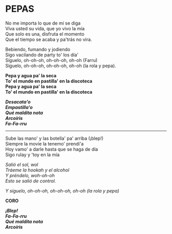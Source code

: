 # PEPAS

No me importa lo que de mí se diga  
Viva usted su vida, que yo vivo la mía  
Que solo es una, disfruta el momento  
Que el tiempo se acaba y pa'trás no vira.

Bebiendo, fumando y jodiendo  
Sigo vacilando de party to' los día'  
Síguelo, oh-oh-oh, oh-oh-oh, oh-oh (Farru)  
Síguelo, oh-oh-oh, oh-oh-oh, oh-oh (la rola y pepa).

**Pepa y agua pa' la seca  
To' el mundo en pastilla' en la discoteca  
Pepa y agua pa' la seca  
To' el mundo en pastilla' en la discoteca**

***Desacata'o  
Empastilla'o  
Qué maldita nota  
Arcoíris  
Fa-Fa-rru***

---

Sube las mano' y las botella' pa' arriba (¡blep!)  
Siempre la movie la tenemo' prendi'a  
Hoy vamo' a darle hasta que se haga de día  
Sigo rulay y 'toy en la mía

*Salió el sol, wol  
Tráeme la hookah y el alcohol  
Y préndelo, woh-oh-oh  
Esto se salió de control.*

*Y síguelo, oh-oh-oh, oh-oh-oh, oh-oh (la rola y pepa)*

**CORO**

***¡Blep!  
Fa-Fa-rru  
Qué maldita nota  
Arcoíris***
